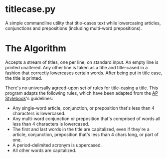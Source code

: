 # titlecase.py
A simple commandline utility that title-cases text while lowercasing articles, conjunctions and prepositions (including multi-word prepositions). 

# The Algorithm
Accepts a stream of titles, one per line, on standard input. An empty line is printed unaltered. Any other line is taken as a title and title-cased in a fashion that correctly lowercases certain words. After being put in title case, the title is printed.

There's no universally agreed-upon set of rules for title-casing a title. This program adapts the following rules, which have been adapted from the [AP Stylebook](https://en.wikipedia.org/wiki/Title_case#AP_Stylebook)'s guidelines:

- Any single-word article, conjunction, or preposition that's less than 4 characters is lowercased.
- Any multi-word conjunction or preposition that's comprised of words all less than 4 characters is lowercased.
- The first and last words in the title are capitalized, even if they're a article, conjunction, preposition that's less than 4 chars long, or part of one.
- A period-delimited acronym is uppercased.
- All other words are capitalized.
